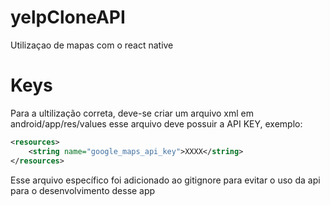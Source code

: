 # yelpCloneAPI
Utilizaçao de mapas com o react native

# Keys

Para a ultilização correta, deve-se criar um arquivo xml em android/app/res/values
esse arquivo deve possuir a API KEY, exemplo:

```xml
<resources>
    <string name="google_maps_api_key">XXXX</string>
</resources>
```

Esse arquivo específico foi adicionado ao gitignore para evitar o uso da api para o desenvolvimento desse app